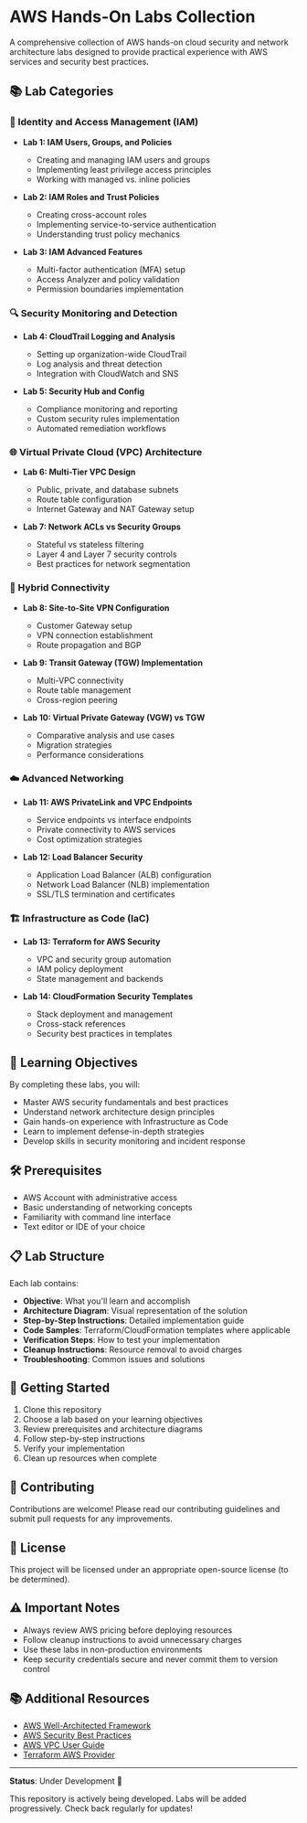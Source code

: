 # AWS Hands-On Labs Collection

A comprehensive collection of AWS hands-on cloud security and network architecture labs designed to provide practical experience with AWS services and security best practices.

## 📚 Lab Categories

### 🔐 Identity and Access Management (IAM)
- **Lab 1: IAM Users, Groups, and Policies**
  - Creating and managing IAM users and groups
  - Implementing least privilege access principles
  - Working with managed vs. inline policies

- **Lab 2: IAM Roles and Trust Policies**
  - Creating cross-account roles
  - Implementing service-to-service authentication
  - Understanding trust policy mechanics

- **Lab 3: IAM Advanced Features**
  - Multi-factor authentication (MFA) setup
  - Access Analyzer and policy validation
  - Permission boundaries implementation

### 🔍 Security Monitoring and Detection
- **Lab 4: CloudTrail Logging and Analysis**
  - Setting up organization-wide CloudTrail
  - Log analysis and threat detection
  - Integration with CloudWatch and SNS

- **Lab 5: Security Hub and Config**
  - Compliance monitoring and reporting
  - Custom security rules implementation
  - Automated remediation workflows

### 🌐 Virtual Private Cloud (VPC) Architecture
- **Lab 6: Multi-Tier VPC Design**
  - Public, private, and database subnets
  - Route table configuration
  - Internet Gateway and NAT Gateway setup

- **Lab 7: Network ACLs vs Security Groups**
  - Stateful vs stateless filtering
  - Layer 4 and Layer 7 security controls
  - Best practices for network segmentation

### 🔗 Hybrid Connectivity
- **Lab 8: Site-to-Site VPN Configuration**
  - Customer Gateway setup
  - VPN connection establishment
  - Route propagation and BGP

- **Lab 9: Transit Gateway (TGW) Implementation**
  - Multi-VPC connectivity
  - Route table management
  - Cross-region peering

- **Lab 10: Virtual Private Gateway (VGW) vs TGW**
  - Comparative analysis and use cases
  - Migration strategies
  - Performance considerations

### ☁️ Advanced Networking
- **Lab 11: AWS PrivateLink and VPC Endpoints**
  - Service endpoints vs interface endpoints
  - Private connectivity to AWS services
  - Cost optimization strategies

- **Lab 12: Load Balancer Security**
  - Application Load Balancer (ALB) configuration
  - Network Load Balancer (NLB) implementation
  - SSL/TLS termination and certificates

### 🏗️ Infrastructure as Code (IaC)
- **Lab 13: Terraform for AWS Security**
  - VPC and security group automation
  - IAM policy deployment
  - State management and backends

- **Lab 14: CloudFormation Security Templates**
  - Stack deployment and management
  - Cross-stack references
  - Security best practices in templates

## 🎯 Learning Objectives

By completing these labs, you will:
- Master AWS security fundamentals and best practices
- Understand network architecture design principles
- Gain hands-on experience with Infrastructure as Code
- Learn to implement defense-in-depth strategies
- Develop skills in security monitoring and incident response

## 🛠️ Prerequisites

- AWS Account with administrative access
- Basic understanding of networking concepts
- Familiarity with command line interface
- Text editor or IDE of your choice

## 📋 Lab Structure

Each lab contains:
- **Objective**: What you'll learn and accomplish
- **Architecture Diagram**: Visual representation of the solution
- **Step-by-Step Instructions**: Detailed implementation guide
- **Code Samples**: Terraform/CloudFormation templates where applicable
- **Verification Steps**: How to test your implementation
- **Cleanup Instructions**: Resource removal to avoid charges
- **Troubleshooting**: Common issues and solutions

## 🚀 Getting Started

1. Clone this repository
2. Choose a lab based on your learning objectives
3. Review prerequisites and architecture diagrams
4. Follow step-by-step instructions
5. Verify your implementation
6. Clean up resources when complete

## 📝 Contributing

Contributions are welcome! Please read our contributing guidelines and submit pull requests for any improvements.

## 📄 License

This project will be licensed under an appropriate open-source license (to be determined).

## ⚠️ Important Notes

- Always review AWS pricing before deploying resources
- Follow cleanup instructions to avoid unnecessary charges
- Use these labs in non-production environments
- Keep security credentials secure and never commit them to version control

## 📚 Additional Resources

- [AWS Well-Architected Framework](https://aws.amazon.com/architecture/well-architected/)
- [AWS Security Best Practices](https://aws.amazon.com/security/)
- [AWS VPC User Guide](https://docs.aws.amazon.com/vpc/)
- [Terraform AWS Provider](https://registry.terraform.io/providers/hashicorp/aws/)

---

**Status**: Under Development 🚧

This repository is actively being developed. Labs will be added progressively. Check back regularly for updates!
